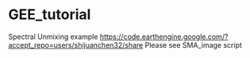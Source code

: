 # GEE_tutorial
Spectral Unmixing example
https://code.earthengine.google.com/?accept_repo=users/shijuanchen32/share
Please see SMA_image script

